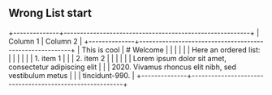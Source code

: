 ## Wrong List start

+--------------+---------------------------------------------------------+
| Column 1     | Column 2                                                |
+--------------+---------------------------------------------------------+
| This is cool | # Welcome                                               |
|              |                                                         |
|              | Here an ordered list:                                   |
|              |                                                         |
|              | 1. item 1                                               |
|              | 2. item 2                                               |
|              |                                                         |
|              | Lorem ipsum dolor sit amet, consectetur adipiscing elit |
|              | 2020\. Vivamus rhoncus elit nibh, sed vestibulum metus  |
|              | tincidunt-990.                                          |
+--------------+---------------------------------------------------------+
